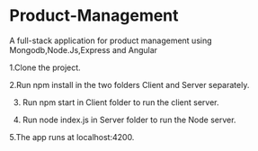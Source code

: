 # Product-Management
A full-stack application for product management using Mongodb,Node.Js,Express and Angular

1.Clone the project.

2.Run npm install in the two folders Client and Server separately.

3. Run npm start in Client folder to run the client server.

4. Run node index.js in Server folder to run the Node server.

5.The app runs at localhost:4200.
